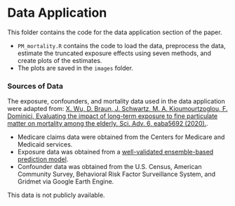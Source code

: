 # Data Application

This folder contains the code for the data application section of the paper. 

- `PM_mortality.R` contains the code to load the data, preprocess the data, estimate the truncated exposure effects using seven methods, and create plots of the estimates.
- The plots are saved in the `images` folder.

### Sources of Data
The exposure, confounders, and mortality data used in the data application were adapted from:
[X. Wu, D. Braun, J. Schwartz, M. A. Kioumourtzoglou, F. Dominici, Evaluating the impact of long-term exposure to fine particulate matter on mortality among the elderly. Sci. Adv. 6, eaba5692 (2020).](https://www.science.org/doi/full/10.1126/sciadv.aba5692). 

- Medicare claims data were obtained from the Centers for Medicare and Medicaid services. 
- Exposure data was obtained from a [well-validated ensemble-based prediction model](https://www.sciencedirect.com/science/article/pii/S0160412019300650).
- Confounder data was obtained from the U.S. Census, American Community Survey, Behavioral Risk Factor Surveillance System, and Gridmet via Google Earth Engine.

This data is not publicly available.